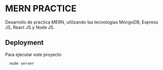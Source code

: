 # MERN PRACTICE

Desarrollo de practica MERN, utilizando las tecnologías MongoDB, Express JS, React JS y Node JS. 


## Deployment

Para ejecutar este proyecto

```bash
  node server
```


    
